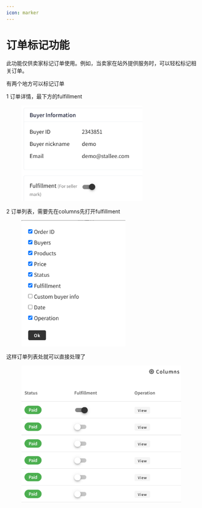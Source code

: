 ```yaml
---
icon: marker
---
```


# 订单标记功能

此功能仅供卖家标记订单使用。例如，当卖家在站外提供服务时，可以轻松标记相关订单。

有两个地方可以标记订单

1 订单详情，最下方的fulfillment

<div align="left"><figure><img src="../.gitbook/assets/image (4).png" alt="" width="321"><figcaption></figcaption></figure></div>

2 订单列表，需要先在columns先打开fulfillment

<div align="left"><figure><img src="../.gitbook/assets/image (1) (1).png" alt="" width="276"><figcaption></figcaption></figure></div>

这样订单列表处就可以直接处理了

<div align="left"><figure><img src="../.gitbook/assets/image (2) (1).png" alt="" width="428"><figcaption></figcaption></figure></div>
